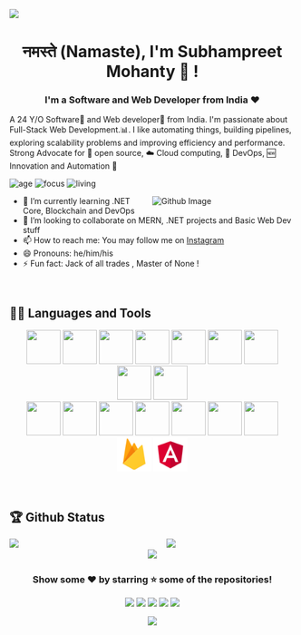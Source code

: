 ![](https://raw.githubusercontent.com/halfrost/halfrost/master/icons/header_.png)

<h1 align="center"> नमस्ते (Namaste), I'm Subhampreet Mohanty 🦊 ! </h1>

<h3 align="center">I'm a Software and Web Developer from India ❤</h3>
  
A 24 Y/O Software🌈 and Web developer🎯 from India. I'm passionate about Full-Stack Web Development.:bar_chart:. I like automating things, building pipelines, exploring scalability problems and improving efficiency and performance. Strong Advocate for 📜 open source, :cloud: Cloud computing, 🚀 DevOps, :new: Innovation and Automation :robot: 


![age](https://img.shields.io/badge/age-23-blue)
![focus](https://img.shields.io/badge/focus-FullStack-brightgreen)
![living](https://img.shields.io/badge/living-Bangalore-3c9)

<img width="50%" align="right" alt="Github Image" src="https://raw.githubusercontent.com/onimur/.github/master/.resources/git-header.svg" />

- 🌱 I’m currently learning .NET Core, Blockchain and DevOps 
- 👯 I’m looking to collaborate on MERN, .NET projects and Basic Web Dev stuff
- 📫 How to reach me: You may follow me on [Instagram](https://www.instagram.com/_the.odist_) 
- 😄 Pronouns: he/him/his
- ⚡ Fun fact: Jack of all trades , Master of None ! 
<br />


## 👨‍💻 Languages and Tools

<div align="center">
  
<img src="https://github.com/Subhampreet/Subhampreet/blob/master/logos/c++.png?raw=true" height="60" width="60">
<img src="https://github.com/Subhampreet/Subhampreet/blob/master/logos/python.png?raw=true" height="60" width="60">
<img src="https://github.com/Subhampreet/Subhampreet/blob/master/logos/JS.png?raw=true" height="60" width="60">
<img src="https://cdn.iconscout.com/icon/free/png-512/node-js-1174925.png" height="60" width="60">
<img src="https://github.com/Subhampreet/Subhampreet/blob/master/logos/next.png?raw=true" height="60" width="60">
<img src="https://github.com/Subhampreet/Subhampreet/blob/master/logos/css.png?raw=true" height="60" width="60">
<img src="https://github.com/Subhampreet/Subhampreet/blob/master/logos/html.png?raw=true" height="60" width="60">
<img src="https://github.com/Subhampreet/Subhampreet/blob/master/logos/django.jpg?raw=true" height="60" width="60">
<img src="https://img.icons8.com/color/452/mongodb.png" height="60" width="60">

<br>

<img src="https://github.com/Subhampreet/Subhampreet/blob/master/logos/react.png?raw=true" height="60" width="60">
<img src="https://github.com/Subhampreet/Subhampreet/blob/master/logos/php.png?raw=true" height="60" width="60">
<img src="https://github.com/Subhampreet/Subhampreet/blob/master/logos/sql.png?raw=true" height="60" width="60">
<img src="https://github.com/Subhampreet/Subhampreet/blob/master/logos/postgres.png?raw=true" height="60" width="60">
<img src="https://github.com/Subhampreet/Subhampreet/blob/master/logos/git.png?raw=true" height="60" width="60">
<img src="https://github.com/Subhampreet/Subhampreet/blob/master/logos/vs.png?raw=true" height="60" width="60">
<img src="https://github.com/Subhampreet/Subhampreet/blob/master/logos/bootstrap.png?raw=true" height="60" width="60">
<img height="60" src="https://raw.githubusercontent.com/github/explore/80688e429a7d4ef2fca1e82350fe8e3517d3494d/topics/firebase/firebase.png">
<img height="60" src="https://raw.githubusercontent.com/github/explore/80688e429a7d4ef2fca1e82350fe8e3517d3494d/topics/angular/angular.png">

</div>

<br >

<br >

## 🏆 Github Status

<img  src="https://github-readme-stats.vercel.app/api?username=Subhampreet&show_icons=true&theme=radical" width="45%" align="right" >

<img  src="https://github-readme-streak-stats.herokuapp.com/?user=Subhampreet&theme=dark" width="45%" >

<br>

<div align="center">

<!-- [![@subhampreet's Holopin board](https://holopin.io/api/user/board?user=subhampreet)](https://holopin.io/@subhampreet) -->

<img src="https://user-images.githubusercontent.com/70382532/138322189-2db8df52-9dcb-40a0-88a8-c365466bd33d.gif" >
  
### Show some ❤️ by starring ⭐ some of the repositories!


[<img src="https://img.shields.io/badge/linkedin-%230077B5.svg?&style=for-the-badge&logo=linkedin&logoColor=white">](https://www.linkedin.com/in/subhampreet-mohanty-534b9b1a9/)
[<img src="https://img.shields.io/badge/instagram-%23E4405F.svg?&style=for-the-badge&logo=instagram&logoColor=white">](https://www.instagram.com/_the.odist_/?hl=en)
[<img src="https://img.shields.io/badge/facebook-%231877F2.svg?&style=for-the-badge&logo=facebook&logoColor=white">](https://www.facebook.com/subhampreet.mohanty/)
[<img src="https://img.shields.io/badge/stackoverflow-%231877F2.svg?&style=for-the-badge&logo=stackoverflow&logoColor=white&color=orange">](https://stackoverflow.com/users/16593472/subhampreet-mohanty?tab=profile)
[<img src="https://img.shields.io/badge/Portfolio-%23000000.svg?&style=for-the-badge">](https://subhampreet-mohanty-6cdeb.web.app/)


<a href="https://dev.to/subhampreet"><img height="50" src="https://d2fltix0v2e0sb.cloudfront.net/dev-badge.svg"></a>

</div>





